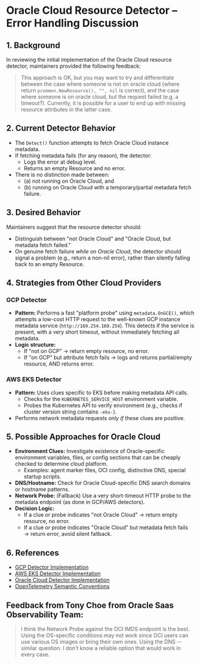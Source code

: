 # Oracle Cloud Resource Detector – Error Handling Discussion

## 1. Background

In reviewing the initial implementation of the Oracle Cloud resource detector, maintainers provided the following feedback:

> This approach is OK, but you may want to try and differentiate between the case where someone is not on oracle cloud (where return `pcommon.NewResource(), "", nil` is correct), and the case where someone is on oracle cloud, but the request failed (e.g. a timeout?). Currently, it is possible for a user to end up with missing resource attributes in the latter case.

## 2. Current Detector Behavior

- The `Detect()` function attempts to fetch Oracle Cloud instance metadata.
- If fetching metadata fails (for any reason), the detector:
    - Logs the error at debug level.
    - Returns an empty Resource and no error.
- There is no distinction made between:
    - (a) not running on Oracle Cloud, and
    - (b) running on Oracle Cloud with a temporary/partial metadata fetch failure.

## 3. Desired Behavior

Maintainers suggest that the resource detector should:
- Distinguish between "not Oracle Cloud" and "Oracle Cloud, but metadata fetch failed."
- On genuine fetch failure *while on Oracle Cloud*, the detector should signal a problem (e.g., return a non-nil error), rather than silently falling back to an empty Resource.

## 4. Strategies from Other Cloud Providers

### GCP Detector

- **Pattern:** Performs a fast "platform probe" using `metadata.OnGCE()`, which attempts a low-cost HTTP request to the well-known GCP instance metadata service (`http://169.254.169.254`). This detects if the service is present, with a very short timeout, without immediately fetching all metadata.
- **Logic structure:**
    - If "not on GCP" → return empty resource, no error.
    - If "on GCP" but attribute fetch fails → logs and returns partial/empty resource, AND returns error.

### AWS EKS Detector

- **Pattern:** Uses clues specific to EKS before making metadata API calls.
    - Checks for the `KUBERNETES_SERVICE_HOST` environment variable.
    - Probes the Kubernetes API to verify environment (e.g., checks if cluster version string contains `-eks-`).
- Performs network metadata requests *only if* these clues are positive.

## 5. Possible Approaches for Oracle Cloud

- **Environment Clues:** Investigate existence of Oracle-specific environment variables, files, or config sections that can be cheaply checked to determine cloud platform.
    - Examples: agent marker files, OCI config, distinctive DNS, special startup scripts.
- **DNS/Hostname:** Check for Oracle Cloud-specific DNS search domains or hostname patterns.
- **Network Probe:** (Fallback) Use a very short-timeout HTTP probe to the metadata endpoint (as done in GCP/AWS detectors).
- **Decision Logic:**
    - If a clue or probe indicates "not Oracle Cloud" → return empty resource, no error.
    - If a clue or probe indicates "Oracle Cloud" but metadata fetch fails → return error, avoid silent fallback.

## 6. References

- [GCP Detector Implementation](processor/resourcedetectionprocessor/internal/gcp/gcp.go)
- [AWS EKS Detector Implementation](processor/resourcedetectionprocessor/internal/aws/eks/detector.go)
- [Oracle Cloud Detector Implementation](processor/resourcedetectionprocessor/internal/oraclecloud/oraclecloud.go)
- [OpenTelemetry Semantic Conventions](https://github.com/open-telemetry/opentelemetry-specification/tree/main/specification/resource/semantic_conventions)

## Feedback from Tony Choe from Oracle Saas Observability Team:

> I think the Network Probe against the OCI IMDS endpoint is the best.
>     Using the OS-specific conditions may not work since OCI users can use various OS images or bring their own ones.
>     Using the DNS -- similar question. I don't know a reliable option that would work in every case.

